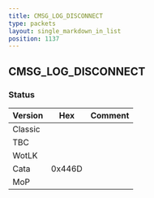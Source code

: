 ```yaml
---
title: CMSG_LOG_DISCONNECT
type: packets
layout: single_markdown_in_list
position: 1137
---
```


## CMSG_LOG_DISCONNECT

### Status

Version    | Hex        | Comment
---------- | ---------- | ---------- 
Classic    |            |
TBC        |            |
WotLK      |            |
Cata       | 0x446D     |
MoP        |            |